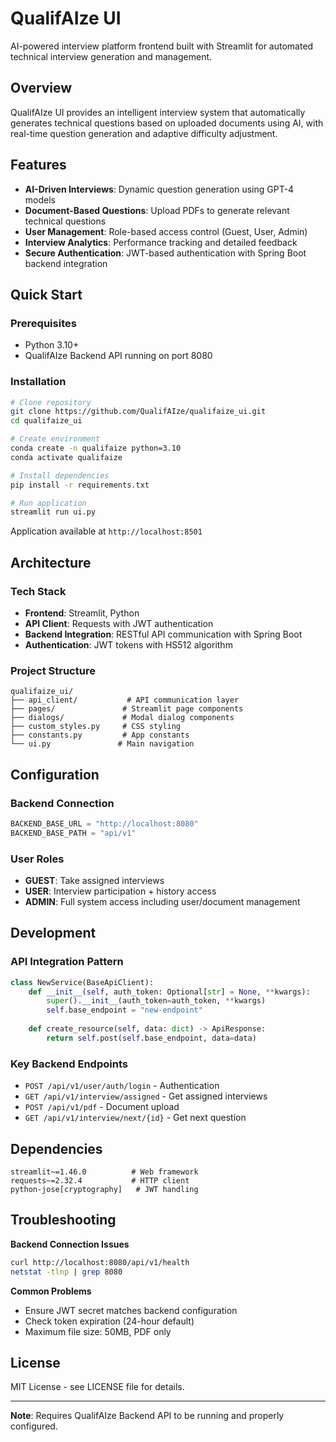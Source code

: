 # QualifAIze UI

AI-powered interview platform frontend built with Streamlit for automated technical interview generation and management.

## Overview

QualifAIze UI provides an intelligent interview system that automatically generates technical questions based on uploaded documents using AI, with real-time question generation and adaptive difficulty adjustment.

## Features

- **AI-Driven Interviews**: Dynamic question generation using GPT-4 models
- **Document-Based Questions**: Upload PDFs to generate relevant technical questions
- **User Management**: Role-based access control (Guest, User, Admin)
- **Interview Analytics**: Performance tracking and detailed feedback
- **Secure Authentication**: JWT-based authentication with Spring Boot backend integration

## Quick Start

### Prerequisites
- Python 3.10+
- QualifAIze Backend API running on port 8080

### Installation
```bash
# Clone repository
git clone https://github.com/QualifAIze/qualifaize_ui.git
cd qualifaize_ui

# Create environment
conda create -n qualifaize python=3.10
conda activate qualifaize

# Install dependencies
pip install -r requirements.txt

# Run application
streamlit run ui.py
```

Application available at `http://localhost:8501`

## Architecture

### Tech Stack
- **Frontend**: Streamlit, Python
- **API Client**: Requests with JWT authentication
- **Backend Integration**: RESTful API communication with Spring Boot
- **Authentication**: JWT tokens with HS512 algorithm

### Project Structure
```
qualifaize_ui/
├── api_client/           # API communication layer
├── pages/               # Streamlit page components
├── dialogs/             # Modal dialog components
├── custom_styles.py     # CSS styling
├── constants.py         # App constants
└── ui.py               # Main navigation
```

## Configuration

### Backend Connection
```python
BACKEND_BASE_URL = "http://localhost:8080"
BACKEND_BASE_PATH = "api/v1"
```

### User Roles
- **GUEST**: Take assigned interviews
- **USER**: Interview participation + history access
- **ADMIN**: Full system access including user/document management

## Development

### API Integration Pattern
```python
class NewService(BaseApiClient):
    def __init__(self, auth_token: Optional[str] = None, **kwargs):
        super().__init__(auth_token=auth_token, **kwargs)
        self.base_endpoint = "new-endpoint"
    
    def create_resource(self, data: dict) -> ApiResponse:
        return self.post(self.base_endpoint, data=data)
```

### Key Backend Endpoints
- `POST /api/v1/user/auth/login` - Authentication
- `GET /api/v1/interview/assigned` - Get assigned interviews
- `POST /api/v1/pdf` - Document upload
- `GET /api/v1/interview/next/{id}` - Get next question

## Dependencies

```
streamlit~=1.46.0          # Web framework
requests~=2.32.4           # HTTP client
python-jose[cryptography]   # JWT handling
```

## Troubleshooting

**Backend Connection Issues**
```bash
curl http://localhost:8080/api/v1/health
netstat -tlnp | grep 8080
```

**Common Problems**
- Ensure JWT secret matches backend configuration
- Check token expiration (24-hour default)
- Maximum file size: 50MB, PDF only

## License

MIT License - see LICENSE file for details.

---

**Note**: Requires QualifAIze Backend API to be running and properly configured.